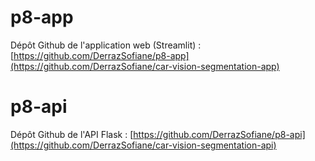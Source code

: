 # p8-app
Dépôt Github de l'application web (Streamlit) : [https://github.com/DerrazSofiane/p8-app](https://github.com/DerrazSofiane/car-vision-segmentation-app)

# p8-api
Dépôt Github de l'API Flask : [https://github.com/DerrazSofiane/p8-api](https://github.com/DerrazSofiane/car-vision-segmentation-api)
